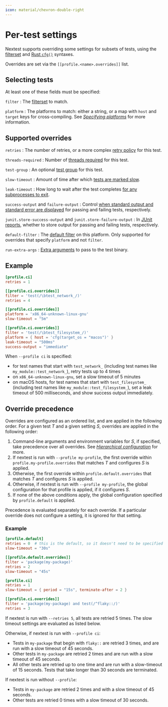 ```yaml
---
icon: material/chevron-double-right
---
```


# Per-test settings

Nextest supports overriding some settings for subsets of tests, using the [filterset](../filtersets/index.md) and [Rust `cfg()`](specifying-platforms.md) syntaxes.

Overrides are set via the `[[profile.<name>.overrides]]` list.

## Selecting tests

At least one of these fields must be specified:

`filter`
: The [filterset](../filtersets/index.md) to match.

`platform`
: The platforms to match: either a string, or a map with `host` and `target`
keys for cross-compiling. See [*Specifying platforms*](specifying-platforms.md)
for more information.

## Supported overrides

`retries`
: The number of retries, or a more complex [retry policy](../features/retries.md) for this test.

`threads-required`
: Number of [threads required](threads-required.md) for this test.

`test-group`
: An optional [test group](test-groups.md) for this test.

`slow-timeout`
: Amount of time after which [tests are marked slow](../features/slow-tests.md).

`leak-timeout`
: How long to wait after the test completes [for any subprocesses to exit](../features/leaky-tests.md).

`success-output` and `failure-output`
: Control [when standard output and standard error are displayed](../reporting.md#displaying-captured-test-output) for passing and failing tests, respectively.

`junit.store-success-output` and `junit.store-failure-output`
: In [JUnit reports](../machine-readable/junit.md), whether to store output for passing and failing tests, respectively.

`default-filter` <!-- md:version 0.9.84 -->
: The [default filter](../running.md#running-a-subset-of-tests-by-default) on this platform. Only supported for overrides that specify `platform` and not `filter`.

`run-extra-args` <!-- md:version 0.9.86 -->
: [Extra arguments](extra-args.md) to pass to the test binary.

## Example

```toml title="Basic example for per-test settings in <code>.config/nextest.toml</code>"
[profile.ci]
retries = 1

[[profile.ci.overrides]]
filter = 'test(/\btest_network_/)'
retries = 4

[[profile.ci.overrides]]
platform = 'x86_64-unknown-linux-gnu'
slow-timeout = "5m"

[[profile.ci.overrides]]
filter = 'test(/\btest_filesystem_/)'
platform = { host = 'cfg(target_os = "macos")' }
leak-timeout = "500ms"
success-output = "immediate"
```

When `--profile ci` is specified:

- for test names that start with `test_network_` (including test names like `my_module::test_network_`), retry tests up to 4 times
- on `x86_64-unknown-linux-gnu`, set a slow timeout of 5 minutes
- on macOS hosts, for test names that start with `test_filesystem_` (including test names like `my_module::test_filesystem_`), set a leak timeout of 500 milliseconds, and show success output immediately.

## Override precedence

Overrides are configured as an ordered list, and are applied in the following order. For a given test _T_ and a given setting _S_, overrides are applied in the following order:

1. Command-line arguments and environment variables for _S_, if specified, take precedence over all overrides. See [*Hierarchical configuration*](index.md#hierarchical-configuration) for more.
2. If nextest is run with `--profile my-profile`, the first override within `profile.my-profile.overrides` that matches _T_ and configures _S_ is applied.
3. Otherwise, the first override within `profile.default.overrides` that matches _T_ and configures _S_ is applied.
4. Otherwise, if nextest is run with `--profile my-profile`, the global configuration for that profile is applied, if it configures _S_.
5. If none of the above conditions apply, the global configuration specified by `profile.default` is applied.

Precedence is evaluated separately for each override. If a particular override does not configure a setting, it is ignored for that setting.

### Example

```toml title="Example for per-test settings in <code>.config/nextest.toml</code>"
[profile.default]
retries = 0  # this is the default, so it doesn't need to be specified
slow-timeout = "30s"

[[profile.default.overrides]]
filter = 'package(my-package)'
retries = 2
slow-timeout = "45s"

[profile.ci]
retries = 1
slow-timeout = { period = "15s", terminate-after = 2 }

[[profile.ci.overrides]]
filter = 'package(my-package) and test(/^flaky::/)'
retries = 3
```

If nextest is run with `--retries 5`, all tests are retried 5 times. The slow timeout settings are evaluated as listed below.

Otherwise, if nextest is run with `--profile ci`:

- Tests in `my-package` that begin with `flaky::` are retried 3 times, and are run with a slow timeout of 45 seconds.
- Other tests in `my-package` are retried 2 times and are run with a slow timeout of 45 seconds.
- All other tests are retried up to one time and are run with a slow-timeout of 15 seconds. Tests that take longer than 30 seconds are terminated.

If nextest is run without `--profile`:

- Tests in `my-package` are retried 2 times and with a slow timeout of 45 seconds.
- Other tests are retried 0 times with a slow timeout of 30 seconds.
